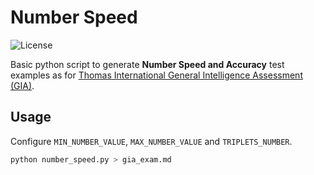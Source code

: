 # Number Speed

![License](https://img.shields.io/github/license/abelbarreira/number_speed)

Basic python script to generate **Number Speed and Accuracy** test examples as for [Thomas International General Intelligence Assessment (GIA)](https://www.thomas.co/assessments/general-intelligence-assessment-gia).

## Usage

Configure `MIN_NUMBER_VALUE`, `MAX_NUMBER_VALUE` and `TRIPLETS_NUMBER`.

```sh
python number_speed.py > gia_exam.md
```
